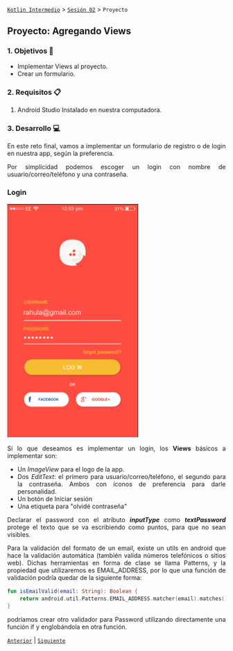 [`Kotlin Intermedio`](../../Readme.md) > [`Sesión 02`](../Readme.md) > `Proyecto`

## Proyecto: Agregando Views

<div style="text-align: justify;">

### 1. Objetivos :dart:

- Implementar Views al proyecto.
- Crear un formulario.

### 2. Requisitos :clipboard:

1. Android Studio Instalado en nuestra computadora.


### 3. Desarrollo :computer:

En este reto final, vamos a implementar un formulario de registro o de login en nuestra app, según la preferencia.

Por simplicidad podemos escoger un login con nombre de usuario/correo/teléfono y una contraseña.

### Login

<img src="images/0.png" width="60%">

Si lo que deseamos es implementar un login, los __Views__ básicos a implementar son:

- Un _ImageView_ para el logo de la app.
- Dos _EditText_: el primero para usuario/correo/teléfono, el segundo para la contraseña. Ambos con íconos de preferencia para darle personalidad.
- Un botón de Iniciar sesión
- Una etiqueta para "olvidé contraseña"

Declarar el password con el atributo ___inputType___ como ___textPassword___ protege el texto que se va escribiendo como puntos, para que no sean visibles.

Para la validación del formato de un email, existe un utils en android que hace la validación automática (también valida números telefónicos o sitios web). Dichas herramientas en forma de clase se llama Patterns, y la propiedad que utilizaremos es EMAIL_ADDRESS, por lo que una función de validación podría quedar de la siguiente forma:

```kotlin
fun isEmailValid(email: String): Boolean { 
    return android.util.Patterns.EMAIL_ADDRESS.matcher(email).matches()
}
```
podríamos crear otro validador para Password utilizando directamente una función if y englobándola en otra función.






[`Anterior`](../Readme.md#imágenes-mediante-url) | [`Siguiente`](../Readme.md#Postwork)

</div>
